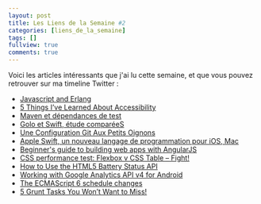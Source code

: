 ```yaml
---
layout: post
title: Les Liens de la Semaine #2
categories: [liens_de_la_semaine]
tags: []
fullview: true
comments: true
---
```


Voici les articles intéressants que j'ai lu cette semaine, et que vous pouvez retrouver sur ma timeline Twitter : 

* <a href="https://medium.com/erlang-lisp-and-haskell/javascript-and-erlang-369579a20fac" target="_blank">Javascript and Erlang </a>
* <a href="http://www.sitepoint.com/5-things-learned-accessibility/?utm_content=buffer918a1&utm_medium=social&utm_source=twitter.com&utm_campaign=buffer" target="_blank">5 Things I’ve Learned About Accessibility</a>
* <a href="http://blog.pragmasphere.com/2014/06/05/maven-et-dependances-de-test/" target="_blank">Maven et dépendances de test</a>
* <a href="http://k33g.github.io/2014/06/09/GOLO-VS-SWIFT.html" target="_blank">Golo et Swift, étude comparéeS</a>
* <a href="http://www.git-attitude.fr/2013/04/03/configuration-git/?utm_source=gitattitude&utm_medium=twitter&utm_campaign=gitconfig" target="_blank">Une Configuration Git Aux Petits Oignons</a>
* <a href="http://blog.soat.fr/2014/06/apple-swift-un-nouveau-langage-de-programmation-pour-ios-mac/" target="_blank">Apple Swift, un nouveau langage de programmation pour iOS, Mac</a>
* <a href="http://www.creativebloq.com/web-design/angularjs-51411807" target="_blank">Beginner's guide to building web apps with AngularJS</a>
* <a href="http://benfrain.com/css-performance-test-flexbox-v-css-table-fight/" target="_blank">CSS performance test: Flexbox v CSS Table – Fight!</a>
* <a href="http://www.sitepoint.com/html5-battery-status-api/" target="_blank">How to Use the HTML5 Battery Status API</a>
* <a href="http://benwilcock.wordpress.com/2014/04/11/working-with-google-analytics-api-v4-for-android/" target="_blank">Working with Google Analytics API v4 for Android</a>
* <a href="http://www.2ality.com/2014/06/es6-schedule.html" target="_blank">The ECMAScript 6 schedule changes</a>
* <a href="http://www.sitepoint.com/five-grunt-tasks-wont-want-miss/" target="_blank">5 Grunt Tasks You Won’t Want to Miss!</a>
